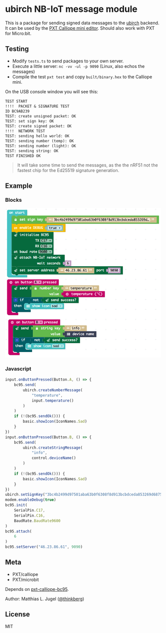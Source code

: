 # ubirch NB-IoT message module

This is a package for sending signed data messages to the [ubirch](http://ubirch.com) backend.
It can be used by the [PXT Calliope mini editor](https://pxt.calliope.cc/). Should also work
with PXT for Micro:bit.

## Testing

- Modify `tests.ts` to send packages to your own server.
- Execute a little server: `nc -vv -ul -p 9090` (Linux, also echos the messages) 
- Compile the test `pxt test` and copy `built/binary.hex` to the Calliope mini.

On the USB console window you will see this:

```
TEST START
!!!!  PACKET & SIGNATURE TEST
ID BC9AB239
TEST: create unsigned packet: OK
TEST: set sign key: OK
TEST: create signed packet: OK
!!!!  NETWORK TEST
TEST: sending hello world: OK
TEST: sending number (temp): OK
TEST: sending number (light): OK
TEST: sending string: OK
TEST FINISHED OK

``` 

> It will take some time to send the messages, as the the nRF51 not the fastest chip for
> the Ed25519 signature generation.

## Example

### Blocks
![Example Code](example.png)

### Javascript

```typescript
input.onButtonPressed(Button.A, () => {
    bc95.send(
        ubirch.createNumberMessage(
            "temperature",
            input.temperature()
        )
    )
    if (!(bc95.sendOk())) {
        basic.showIcon(IconNames.Sad)
    }
})
input.onButtonPressed(Button.B, () => {
    bc95.send(
        ubirch.createStringMessage(
            "info",
            control.deviceName()
        )
    )
    if (!(bc95.sendOk())) {
        basic.showIcon(IconNames.Sad)
    }
})
ubirch.setSignKey("3bc4b2499d97501aba63b0f6308f8d913bcbdceda853269d6875a06a6432fac77b60882bee2e3f017907ce84e5e1c87f705760fac5877fe0de7c5806c4691f2f")
modem.enableDebug(true)
bc95.init(
    SerialPin.C17,
    SerialPin.C16,
    BaudRate.BaudRate9600
)
bc95.attach(
    6
)
bc95.setServer("46.23.86.61", 9090)
```

## Meta

- PXT/calliope
- PXT/microbit

Depends on [pxt-calliope-bc95](https://github.com/calliope-mini/pxt-calliope-bc95).

Author: Matthias L. Jugel ([@thinkberg](https://twitter.com/thinkberg))

## License

MIT